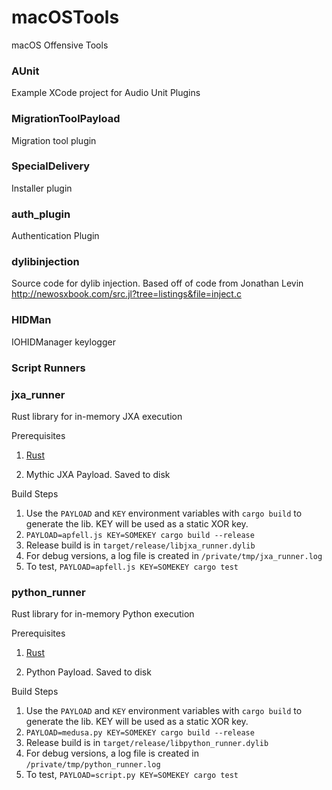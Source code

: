 # macOSTools
macOS Offensive Tools

### AUnit
Example XCode project for Audio Unit Plugins

### MigrationToolPayload
Migration tool plugin

### SpecialDelivery
Installer plugin

### auth_plugin
Authentication Plugin

### dylibinjection
Source code for dylib injection. Based off of code from Jonathan Levin http://newosxbook.com/src.jl?tree=listings&file=inject.c

### HIDMan
IOHIDManager keylogger

### Script Runners
### jxa_runner

Rust library for in-memory JXA execution

Prerequisites

1. [Rust](https://www.rust-lang.org/tools/install)

2. Mythic JXA Payload. Saved to disk

Build Steps

1. Use the `PAYLOAD` and `KEY` environment variables with `cargo build` to generate the lib. KEY will be used as a static XOR key.
2. `PAYLOAD=apfell.js KEY=SOMEKEY cargo build --release`
3. Release build is in `target/release/libjxa_runner.dylib`
4. For debug versions, a log file is created in `/private/tmp/jxa_runner.log`
5. To test, `PAYLOAD=apfell.js KEY=SOMEKEY cargo test`

### python_runner
Rust library for in-memory Python execution

Prerequisites

1. [Rust](https://www.rust-lang.org/tools/install)

2. Python Payload. Saved to disk

Build Steps

1. Use the `PAYLOAD` and `KEY` environment variables with `cargo build` to generate the lib. KEY will be used as a static XOR key.
2. `PAYLOAD=medusa.py KEY=SOMEKEY cargo build --release`
3. Release build is in `target/release/libpython_runner.dylib`
4. For debug versions, a log file is created in `/private/tmp/python_runner.log`
5. To test, `PAYLOAD=script.py KEY=SOMEKEY cargo test`